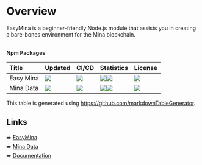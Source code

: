 # Overview

EasyMina is a beginner-friendly Node.js module that assists you in creating a bare-bones environment for the Mina blockchain.

 <br>**Npm Packages**

| Title | Updated | CI/CD | Statistics | License |
| :-- | :-- | :-- | :-- | :-- |
| Easy Mina | <a href="https://api.github.com/repos/EasyMina/easyMina"><img src="https://img.shields.io/github/last-commit/EasyMina/easyMina?color=0E1116&logo=F3A966&logoColor=F3A966&style=flat&label="></a> | <img src="https://img.shields.io/circleci/build/github/EasyMina/easyMina?color=0E1116&logo=F3A966&logoColor=F3A966&style=flat&label="> | <a href="https://github.com/EasyMina/easyMina/stargazers"><img src="https://img.shields.io/github/stars/EasyMina/easyMina?color=0E1116&logo=F3A966&logoColor=F3A966&style=flat&label="></a><img src="https://img.shields.io/npm/dt/easymina?color=0E1116&logo=F3A966&logoColor=F3A966&style=flat&label="> | <img src="https://img.shields.io/github/license/EasyMina/easyMina?color=0E1116&logo=F3A966&logoColor=F3A966&style=flat&label="> |
| Mina Data | <a href="https://api.github.com/repos/EasyMina/minaData"><img src="https://img.shields.io/github/last-commit/EasyMina/minaData?color=0E1116&logo=F3A966&logoColor=F3A966&style=flat&label="></a> | <img src="https://img.shields.io/circleci/build/github/EasyMina/minaData?color=0E1116&logo=F3A966&logoColor=F3A966&style=flat&label="> | <a href="https://github.com/EasyMina/minaData/stargazers"><img src="https://img.shields.io/github/stars/EasyMina/minaData?color=0E1116&logo=F3A966&logoColor=F3A966&style=flat&label="></a><img src="https://img.shields.io/npm/dt/minadata?color=0E1116&logo=F3A966&logoColor=F3A966&style=flat&label="> | <img src="https://img.shields.io/github/license/EasyMina/minaData?color=0E1116&logo=F3A966&logoColor=F3A966&style=flat&label="> |

This table is generated using https://github.com/markdownTableGenerator.



## Links

➡️ [EasyMina](https://github.com/EasyMina/easyMina/)  
➡️ [Mina Data](https://github.com/EasyMina/minaData/)   
➡️ [Documentation](https://easymina.github.io/)  
